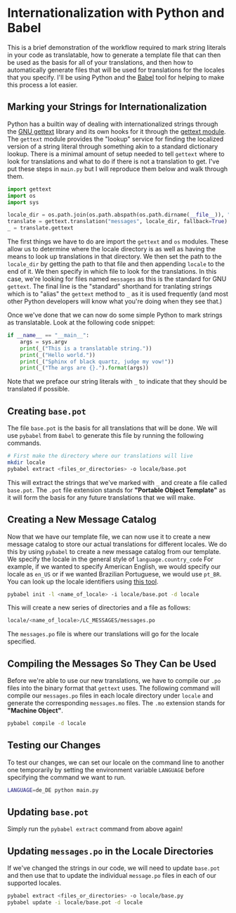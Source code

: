 # Internationalization with Python and Babel

This is a brief demonstration of the workflow required to mark string literals
in your code as translatable, how to generate a template file that can then be
used as the basis for all of your translations, and then how to automatically
generate files that will be used for translations for the locales that you
specify. I'll be using Python and the [Babel](http://babel.pocoo.org/en/latest/)
tool for helping to make this process a lot easier.

## Marking your Strings for Internationalization
Python has a builtin way of dealing with internationalized strings through the
[GNU gettext](https://www.gnu.org/software/gettext/) library and its own hooks
for it through the 
[gettext module](https://docs.python.org/3/library/gettext.html). The `gettext`
module provides the "lookup" service for finding the localized version of a
string literal through something akin to a standard dictionary lookup. There
is a minimal amount of setup needed to tell `gettext` where to look for
translations and what to do if there is not a translation to get. I've put
these steps in `main.py` but I will reproduce them below and walk through
them.

```python
import gettext
import os
import sys

locale_dir = os.path.join(os.path.abspath(os.path.dirname(__file__)), "locale")
translate = gettext.translation("messages", locale_dir, fallback=True)
_ = translate.gettext
```

The first things we have to do are import the `gettext` and `os` modules. These
allow us to determine where the locale directory is as well as having the means
to look up translations in that directory. We then set the path to the
`locale_dir` by getting the path to that file and then appending `locale` to the
end of it. We then specify in which file to look for the translations. In this
case, we're looking for files named `messages` as this is the standard for
GNU `gettext`. The final line is the "standard" shorthand for tranlating strings
which is to "alias" the `gettext` method to `_` as it is used frequently (and
most other Python developers will know what you're doing when they see that.)

Once we've done that we can now do some simple Python to mark strings as
translatable. Look at the following code snippet:

```python
if __name__ == "__main__":
    args = sys.argv
    print(_("This is a translatable string."))
    print(_("Hello world."))
    print(_("Sphinx of black quartz, judge my vow!"))
    print(_("The args are {}.").format(args))
```

Note that we preface our string literals with `_` to indicate that they should
be translated if possible.

## Creating `base.pot`
The file `base.pot` is the basis for all translations that will be done. We will
use `pybabel` from `Babel` to generate this file by running the following
commands.

```bash
# First make the directory where our translations will live
mkdir locale
pybabel extract <files_or_directories> -o locale/base.pot
```

This will extract the strings that we've marked with `_` and create a file
called `base.pot`. The `.pot` file extension stands for **"Portable Object
Template"** as it will form the basis for any future translations that we will
make.

## Creating a New Message Catalog
Now that we have our template file, we can now use it to create a new message
catalog to store our actual translations for different locales. We do this by
using `pybabel` to create a new message catalog from our template. We specify
the locale in the general style of `language.country_code` For example, if
we wanted to specify American English, we would specify our locale as `en_US` or
if we wanted Brazilian Portuguese, we would use `pt_BR`. You can look up the
locale identifiers using
[this tool](http://demo.icu-project.org/icu-bin/locexp).

```bash
pybabel init -l <name_of_locale> -i locale/base.pot -d locale
```

This will create a new series of directories and a file as follows:

```bash
locale/<name_of_locale>/LC_MESSAGES/messages.po
```

The `messages.po` file is where our translations will go for the locale
specified. 

## Compiling the Messages So They Can be Used
Before we're able to use our new translations, we have to compile our `.po`
files into the binary format that `gettext` uses. The following command will
compile our `messages.po` files in each locale directory under `locale` and
generate the corresponding `messages.mo` files. The `.mo` extension stands for
**"Machine Object"**.

```bash
pybabel compile -d locale
```

## Testing our Changes
To test our changes, we can set our locale on the command line to another one
temporarily by setting the environment variable `LANGUAGE` before specifying the
command we want to run.

```bash
LANGUAGE=de_DE python main.py
```

## Updating `base.pot`

Simply run the `pybabel extract` command from above again!

## Updating `messages.po` in the Locale Directories
If we've changed the strings in our code, we will need to update `base.pot` and
then use that to update the individual `message.po` files in each of our
supported locales.

```bash
pybabel extract <files_or_directories> -o locale/base.py
pybabel update -i locale/base.pot -d locale
```
